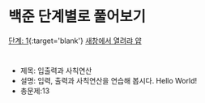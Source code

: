 # 백준 단계별로 풀어보기 
[단계: 1](https://www.acmicpc.net/step/1){:target='blank'}
<a href="https://google.com" target="_blank">새창에서 열려랴 얍</a>
#
- 제목: 입출력과 사칙연산
- 설명: 입력, 출력과 사칙연산을 연습해 봅시다. Hello World!
- 총문제:13

